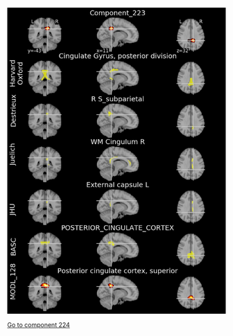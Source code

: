


![223](preliminary/223.jpg "Component 223")

[Go to component 224](https://parietal-inria.github.io/MODL_atlas/1024/224 "Component 224")